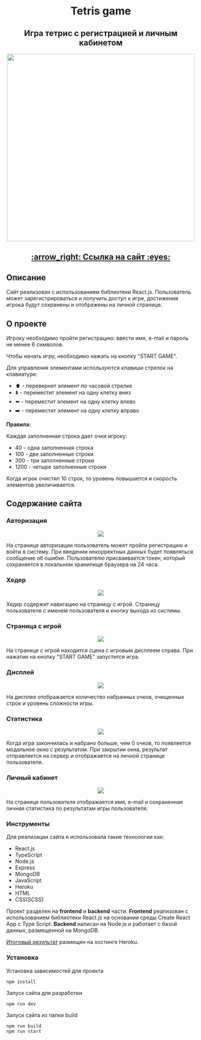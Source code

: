 <h1 align="center">Tetris game</h1>
<h2 align="center">Игра тетрис с регистрацией и личным кабинетом</h2>
<p align="center">
  <img style="height: 500px;" src="https://user-images.githubusercontent.com/73533889/180195352-388254da-4802-4681-adf2-49f8775a327d.png">
</p>
<h2 align="center"><a href="https://game-tetris-react.herokuapp.com/" target="_blank">:arrow_right: Ссылка на сайт 	:eyes: </a></h2>
<h2>Описание</h2>
Сайт реализован c использованием библиотеки React.js. Пользователь может зарегистрироваться и получить доступ к игре, достижения игрока будут сохранены и отображены на личной странице.
<h2>О проекте</h2>

Игроку необходимо пройти регистрацию: ввести имя, e-mail и пароль не менее 6 символов. 
<p>Чтобы начать игру, необходимо нажать на кнопку "START GAME".</p>  
<p>Для управления элементами используются клавиши стрелок на клавиатуре: </p>  

- :arrow_up: - перевернет элемент по часовой стрелке
- :arrow_down: - переместит элемент на одну клетку вниз
- :arrow_left: - переместит элемент на одну клетку влево
- :arrow_right: - переместит элемент на одну клетку вправо

**Правила:**
<p>Каждая заполненная строка дает очки игроку:</p>

- 40 - одна заполненная строка
- 100 - две заполненные строки
- 300 - три заполненные строки
- 1200 - четыре заполненные строки

Когда игрок очистил 10 строк, то уровень повышается и скорость элементов увеличивается.

<h2>Содержание сайта</h2>

### Авторизация

<p align="center" >
  <img src="https://user-images.githubusercontent.com/73533889/180196722-9c0fa5a6-aa9b-4901-bd99-5cf3d107358a.png">
</p>

На странице авторизации пользователь может пройти регистрацию и войти в систему. При введении некорректных данных будет появляться сообщение об ошибке. Пользователю присваивается токен, который сохраняется в локальном хранилище браузера на 24 часа. 

### Хедер

<p align="center">
  <img src="https://user-images.githubusercontent.com/73533889/180197184-ff2d8015-c245-4274-97a5-10617bc682df.png">
</p>

Хедер содержит навигацию на страницу с игрой. Страницу пользователя с именем пользователя и кнопку выхода из системы.

### Страница с игрой

<p align="center">
  <img src="https://user-images.githubusercontent.com/73533889/180197540-22b3cc02-133d-433a-a3e7-e95e8e7d5c88.png">
</p>

На странице с игрой находится сцена с игровым дисплеем справа. При нажатии на кнопку "START GAME" запустится игра.

### Дисплей

<p align="center">
  <img src="https://user-images.githubusercontent.com/73533889/180198165-42ce6e1c-e105-42bb-8746-e241d23aa1a2.png">
</p>

На дисплее отображается количество набранных очков, очищенных строк и уровень сложности игры.

### Статистика

<p align="center">
  <img src="https://user-images.githubusercontent.com/73533889/180208519-05293f0f-6f8c-4345-89c3-7abdc1e5a8ee.png">
</p>

Когда игра закончилась и набрано больше, чем 0 очков, то появляется модальное окно с результатом. При закрытии окна, результат отправляется на сервер и отображается на личной странице пользователя.

### Личный кабинет

<p align="center">
  <img src="https://user-images.githubusercontent.com/73533889/180209239-4069ca11-7ba5-4489-bd95-82882ac60e8d.png">
</p>

На странице пользователя отображается имя, e-mail и сохраненная личная статистика по результатам игры пользователя.

### Инструменты
Для реализации сайта я использовала такие технологии как:

- React.js
- TypeScript
- Node.js
- Express
- MongoDB
- JavaScript
- Heroku
- HTML
- CSS(SCSS)

Проект разделен на **frontend** и **backend** части. 
**Frontend** реализован с использованием библиотеки React.js на основании среды Create React App с Type Script. 
**Backend** написан на Node.js и работает с базой данных, размещенной на MongoDB.
<p><a href="https://game-tetris-react.herokuapp.com/" target="_blank">Итоговый результат</a> размещен на хостинге Heroku.</p>

### Установка
Установка зависимостей для проекта
```
npm install
```
Запуск сайта для разработки
```
npm run dev
```
Запуск сайта из папки build
```
npm run build
npm run start
```
